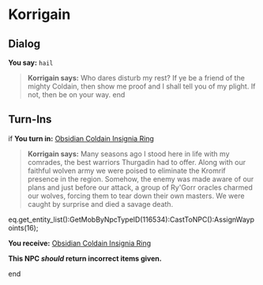 # Korrigain


## Dialog

**You say:** `hail`



>**Korrigain says:** Who dares disturb my rest? If ye be a friend of the mighty Coldain, then show me proof and I shall tell you of my plight. If not, then be on your way.
end

## Turn-Ins





if **You turn in:** [Obsidian Coldain Insignia Ring](/item/30268)


>**Korrigain says:** Many seasons ago I stood here in life with my comrades, the best warriors Thurgadin had to offer. Along with our faithful wolven army we were poised to eliminate the Kromrif presence in the region. Somehow, the enemy was made aware of our plans and just before our attack, a group of Ry'Gorr oracles charmed our wolves, forcing them to tear down their own masters. We were caught by surprise and died a savage death.


eq.get_entity_list():GetMobByNpcTypeID(116534):CastToNPC():AssignWaypoints(16);


 **You receive:**  [Obsidian Coldain Insignia Ring](/item/30268) 

**This NPC *should* return incorrect items given.**

end